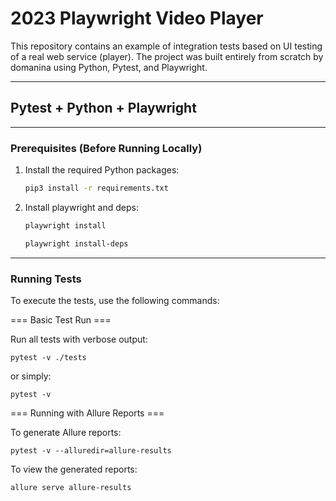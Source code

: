# 2023 Playwright Video Player

This repository contains an example of integration tests based on UI testing of a real web service (player). The project was built entirely from scratch by domanina using Python, Pytest, and Playwright.

---

## Pytest + Python + Playwright

---

### Prerequisites (Before Running Locally)

1. Install the required Python packages:

   ```bash
   pip3 install -r requirements.txt
2. Install playwright and deps:

   ```bash
   playwright install
   
   playwright install-deps

---
### Running Tests

To execute the tests, use the following commands:

=== Basic Test Run ===

Run all tests with verbose output:

`pytest -v ./tests`

or simply:

`pytest -v`

=== Running with Allure Reports ===

To generate Allure reports:

`pytest -v --alluredir=allure-results`

To view the generated reports:

`allure serve allure-results`